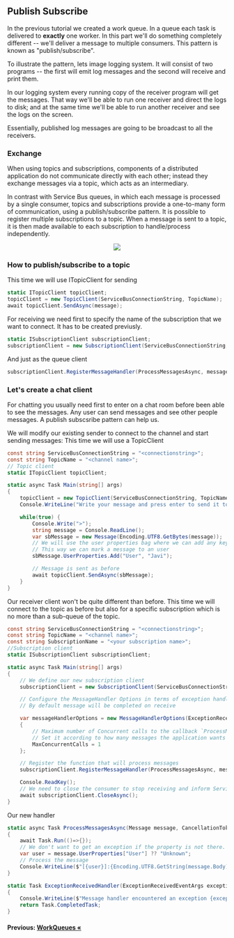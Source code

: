 ## Publish Subscribe

In the previous tutorial we created a work queue. In a queue each task is delivered to **exactly** one worker. In this part we'll do something completely different -- we'll deliver a message to multiple consumers. This pattern is known as "publish/subscribe".

To illustrate the pattern, lets image logging system. It will consist of two programs -- the first will emit log messages and the second will receive and print them.

In our logging system every running copy of the receiver program will get the messages. That way we'll be able to run one receiver and direct the logs to disk; and at the same time we'll be able to run another receiver and see the logs on the screen.

Essentially, published log messages are going to be broadcast to all the receivers.

### Exchange

When using topics and subscriptions, components of a distributed application do not communicate directly with each other; instead they exchange messages via a topic, which acts as an intermediary.

In contrast with Service Bus queues, in which each message is processed by a single consumer, topics and subscriptions provide a one-to-many form of communication, using a publish/subscribe pattern. It is possible to register multiple subscriptions to a topic. When a message is sent to a topic, it is then made available to each subscription to handle/process independently.

<p align ="center">
<img src ="https://docs.microsoft.com/en-us/azure/service-bus-messaging/media/service-bus-java-how-to-use-topics-subscriptions/sb-topics-01.png" >
</p>

### How to publish/subscribe to a topic

This time we will use ITopicClient for sending

```cs
static ITopicClient topicClient;
topicClient = new TopicClient(ServiceBusConnectionString, TopicName);
await topicClient.SendAsync(message);
```

For receiving we need first to specify the name of the subscription that we want to connect. It has to be created previusly.

```cs
static ISubscriptionClient subscriptionClient;
subscriptionClient = new SubscriptionClient(ServiceBusConnectionString, TopicName, SubscriptionName);
```

And just as the queue client
```cs
subscriptionClient.RegisterMessageHandler(ProcessMessagesAsync, messageHandlerOptions);
```


### Let's create a chat client

For chatting you usually need first to enter on a chat room before been able to see  the messages.
Any user can send messages and see other people messages. A publish subscsribe pattern can help us.

We will modify our existing sender to connect to the channel and start sending messages:
This time we will use a TopicClient

```cs
const string ServiceBusConnectionString = "<connectionstring>";
const string TopicName = "<channel name>";       
// Topic client
static ITopicClient topicClient;

static async Task Main(string[] args)
{
    topicClient = new TopicClient(ServiceBusConnectionString, TopicName);
    Console.WriteLine("Write your message and press enter to send it to the channel");         

    while(true) {
        Console.Write(">");
        string message = Console.ReadLine();
        var sbMessage = new Message(Encoding.UTF8.GetBytes(message));
        // We will use the user properties bag where we can add any key value we want
        // This way we can mark a message to an user
        sbMessage.UserProperties.Add("User", "Javi");

        // Message is sent as before
        await topicClient.SendAsync(sbMessage);
    }                
}      
```

Our receiver client won't be quite different than before. This time we will connect to the topic as before but also for a specific subscription which
is no more than a sub-queue of the topic.

```cs
const string ServiceBusConnectionString = "<connectionstring>";
const string TopicName = "<channel name>";  
const string SubscriptionName = "<your subscription name>";
//Subscription client
static ISubscriptionClient subscriptionClient;

static async Task Main(string[] args)
{
    // We define our new subscription client
    subscriptionClient = new SubscriptionClient(ServiceBusConnectionString, TopicName,SubscriptionName);

    // Configure the MessageHandler Options in terms of exception handling, number of concurrent messages to deliver etc.
    // By default message will be completed on receive

    var messageHandlerOptions = new MessageHandlerOptions(ExceptionReceivedHandler)
    {
        // Maximum number of Concurrent calls to the callback `ProcessMessagesAsync`, set to 1 for simplicity.
        // Set it according to how many messages the application wants to process in parallel.        
        MaxConcurrentCalls = 1
    };

    // Register the function that will process messages
    subscriptionClient.RegisterMessageHandler(ProcessMessagesAsync, messageHandlerOptions);

    Console.ReadKey();
    // We need to close the consumer to stop receiving and inform Service Bus broker
    await subscriptionClient.CloseAsync();
}
```

Our new handler
```cs
static async Task ProcessMessagesAsync(Message message, CancellationToken token)
{
    await Task.Run(()=>{});
    // We don't want to get an exception if the property is not there. We provide a default alternative
    var user = message.UserProperties["User"] ?? "Unknown";
    // Process the message
    Console.WriteLine($"[{user}]:{Encoding.UTF8.GetString(message.Body)}"); 
}

static Task ExceptionReceivedHandler(ExceptionReceivedEventArgs exceptionReceivedEventArgs)
{
    Console.WriteLine($"Message handler encountered an exception {exceptionReceivedEventArgs.Exception}.");   
    return Task.CompletedTask;
}

```



#### Previous: [WorkQueues &laquo;](./WorkQueues.md)